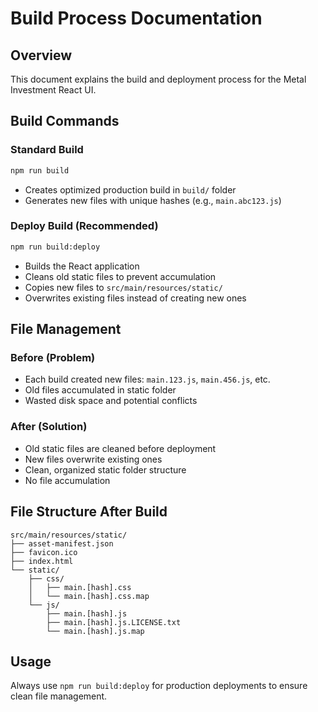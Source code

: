 # Build Process Documentation

## Overview
This document explains the build and deployment process for the Metal Investment React UI.

## Build Commands

### Standard Build
```bash
npm run build
```
- Creates optimized production build in `build/` folder
- Generates new files with unique hashes (e.g., `main.abc123.js`)

### Deploy Build (Recommended)
```bash
npm run build:deploy
```
- Builds the React application
- Cleans old static files to prevent accumulation
- Copies new files to `src/main/resources/static/`
- Overwrites existing files instead of creating new ones

## File Management

### Before (Problem)
- Each build created new files: `main.123.js`, `main.456.js`, etc.
- Old files accumulated in static folder
- Wasted disk space and potential conflicts

### After (Solution)
- Old static files are cleaned before deployment
- New files overwrite existing ones
- Clean, organized static folder structure
- No file accumulation

## File Structure After Build
```
src/main/resources/static/
├── asset-manifest.json
├── favicon.ico
├── index.html
└── static/
    ├── css/
    │   ├── main.[hash].css
    │   └── main.[hash].css.map
    └── js/
        ├── main.[hash].js
        ├── main.[hash].js.LICENSE.txt
        └── main.[hash].js.map
```

## Usage
Always use `npm run build:deploy` for production deployments to ensure clean file management.
